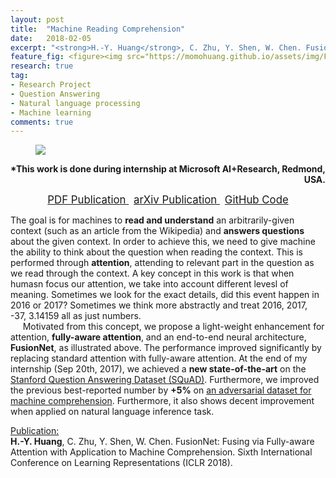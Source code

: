 ```yaml
---
layout: post
title:  "Machine Reading Comprehension"
date:   2018-02-05
excerpt: "<strong>H.-Y. Huang</strong>, C. Zhu, Y. Shen, W. Chen. FusionNet: Fusing via Fully-aware Attention with Application to Machine Comprehension. Sixth International Conference on Learning Representations (ICLR 2018)."
feature_fig: <figure><img src="https://momohuang.github.io/assets/img/FusionNet/fusionnet.jpg"></figure>
research: true
tag:
- Research Project
- Question Answering
- Natural language processing
- Machine learning
comments: true
---
```


<figure>
	<img src="{{site.url}}/assets/img/FusionNet/fusionnet.jpg">
</figure>
<P align="right"><strong>*This work is done during internship at Microsoft AI+Research, Redmond, USA.</strong></P>

<center>
	<a href="{{site.url}}/assets/img/FusionNet/FusionNet.pdf" target="_blank" class="btn">
		<span style="font-size: 120%;">
		PDF Publication
		</span>
	</a>
	&nbsp;
	<a href="https://arxiv.org/abs/1711.07341" target="_blank" class="btn">
		<span style="font-size: 120%;">
		arXiv Publication
		</span>
	</a>
	&nbsp;
	<a href="https://github.com/momohuang/FusionNet-NLI" target="_blank" class="btn">
		<span style="font-size: 120%;">
		GitHub Code
		</span>
	</a>
</center>

<p>The goal is for machines to <strong>read and understand</strong>
an arbitrarily-given context (such as an article from the Wikipedia)
and <strong>answers questions</strong> about the given context.
In order to achieve this, we need to give machine the ability to think about the question when reading the context.
This is performed through <strong>attention</strong>, attending to relevant part in the question
as we read through the context.
A key concept in this work is that when humasn focus our attention, we take into account different levesl of meaning.
Sometimes we look for the exact details, did this event happen in 2016 or 2017?
Sometimes we think more abstractly and treat 2016, 2017, -37, 3.14159 all as just numbers.
<br>&nbsp;&nbsp;&nbsp;&nbsp;
Motivated from this concept, we propose a light-weight enhancement for attention, <strong>fully-aware attention</strong>,
and an end-to-end neural architecture, <strong>FusionNet</strong>, as illustrated above.
The performance improved significantly by replacing standard attention with fully-aware attention.
At the end of my internship (Sep 20th, 2017), we achieved a <strong>new state-of-the-art</strong> on
the <a href="https://rajpurkar.github.io/SQuAD-explorer/" target="_blank">Stanford Question Answering Dataset (SQuAD)</a>.
Furthermore, we improved the previous best-reported number by <strong>+5%</strong> on
<a href="https://worksheets.codalab.org/worksheets/0xc86d3ebe69a3427d91f9aaa63f7d1e7d/" target="_blank">
an adversarial dataset for machine comprehension</a>. Furthermore, it also shows decent improvement when applied
on natural language inference task.</p>
<p><u>Publication:</u><br><strong>H.-Y. Huang</strong>, C. Zhu, Y. Shen, W. Chen. FusionNet: Fusing via Fully-aware Attention with Application to Machine Comprehension. Sixth International Conference on Learning Representations (ICLR 2018).</p>
